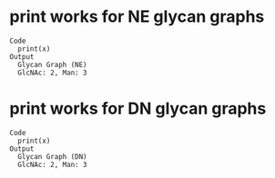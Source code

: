 # print works for NE glycan graphs

    Code
      print(x)
    Output
      Glycan Graph (NE)
      GlcNAc: 2, Man: 3

# print works for DN glycan graphs

    Code
      print(x)
    Output
      Glycan Graph (DN)
      GlcNAc: 2, Man: 3


